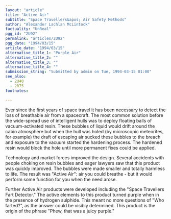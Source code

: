 ```yaml
---
layout: "article"
title: "Active Air"
subtitle: "Space Travellers&apos; Air Safety Methods"
author: "Alexander Lachlan McLintock"
factuality: "UnReal"
pgg_id: "2U92"
permalink: "articles/2U92"
pgg_date: "1994/03/15"
article_date: "1994/03/15"
alternative_title_1: "Purple Air"
alternative_title_2: ""
alternative_title_3: ""
alternative_title_4: ""
submission_string: "Submitted by admin on Tue, 1994-03-15 01:00"
see_also:
  - 2U40
  - 2R75
footnotes: 

---
```

<div>
<p>Ever since the first years of space travel it has been necessary to detect the loss of breathable air from a spacecraft. The most common solution before the wide-spread use of intelligent hulls was to deploy floating balls of vacuum-activated resin. These bubbles of liquid would drift around the cabin atmosphere but when the hull was holed (by microscopic meteorites, for example) the draft of escaping air sucked these bubbles to the breach and exposure to the vacuum started the hardening process. The hardened resin would block the hole until more permanent fixes could be applied.</p>
<p>Technology and market forces improved the design. Several accidents with people choking on resin bubbles and eager lawyers saw that this product was quickly improved. The bubbles were made smaller and totally harmless to life. The result was "Active Air": air you could breathe - but it would perform some function for you when the need arose.</p>
<p>Further Active Air products were developed including the "Space Travellers Fart Detector." The active elements to this product turned purple when in the presence of hydrogen sulphide. This meant no more questions of "Who farted?", as the answer could be visibly determined. This product is the origin of the phrase "Phew, that was a juicy purple."</p>
</div>
